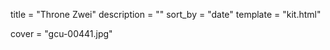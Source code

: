 
title = "Throne Zwei"
description = ""
sort_by = "date"
template = "kit.html"


cover = "gcu-00441.jpg"
